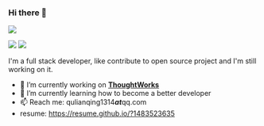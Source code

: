 ### Hi there 👋

![](http://github-profile-summary-cards.vercel.app/api/cards/profile-details?username=1483523635&theme=vue)

![](http://github-profile-summary-cards.vercel.app/api/cards/repos-per-language?username=1483523635&theme=vue)
![](http://github-profile-summary-cards.vercel.app/api/cards/most-commit-language?username=1483523635&theme=vue)

I'm a full stack developer, like contribute to open source project and I'm still working on it.

- 🔭 I’m currently working on **[ThoughtWorks](https://www.thoughtworks.com/)**
- 🌱 I’m currently learning how to become a better developer 
- 📫 Reach me: qulianqing1314***at***qq.com
- resume: https://resume.github.io/?1483523635
